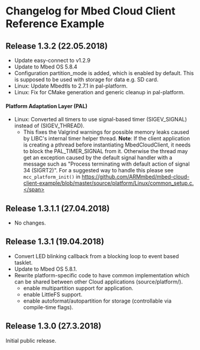 # Changelog for Mbed Cloud Client Reference Example

## Release 1.3.2 (22.05.2018)
* Update easy-connect to v1.2.9
* Update to Mbed OS 5.8.4
* Configuration partition_mode is added, which is enabled by default. This is supposed to be used with storage for data e.g. SD card.
* Linux: Update Mbedtls to 2.7.1 in pal-platform.
* Linux: Fix for CMake generation and generic cleanup in pal-platform.

#### Platform Adaptation Layer (PAL)
* Linux: Converted all timers to use signal-based timer (SIGEV_SIGNAL) instead of (SIGEV_THREAD).
  * This fixes the Valgrind warnings for possible memory leaks caused by LIBC's internal timer helper thread.
    <span class="notes">**Note**: If the client application is creating a pthread before instantiating MbedCloudClient,
    it needs to block the PAL_TIMER_SIGNAL from it. Otherwise the thread may get an exception caused
    by the default signal handler with a message such as "Process terminating with default action
    of signal 34 (SIGRT2)". For a suggested way to handle this please see `mcc_platform_init()` in
    https://github.com/ARMmbed/mbed-cloud-client-example/blob/master/source/platform/Linux/common_setup.c.</span>

## Release 1.3.1.1 (27.04.2018)
* No changes.

## Release 1.3.1 (19.04.2018)
* Convert LED blinking callback from a blocking loop to event based tasklet.
* Update to Mbed OS 5.8.1.
* Rewrite platform-specific code to have common implementation which can be shared between other Cloud applications (source/platform/).
  * enable multipartition support for application.
  * enable LittleFS support.
  * enable autoformat/autopartition for storage (controllable via compile-time flags).

## Release 1.3.0 (27.3.2018)

Initial public release.

